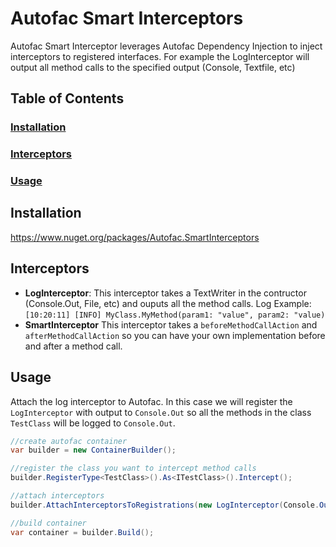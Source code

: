 # Autofac Smart Interceptors
Autofac Smart Interceptor leverages Autofac Dependency Injection to inject interceptors to registered interfaces. For example the LogInterceptor will output all method calls to the specified output (Console, Textfile, etc)
## Table of Contents
### [Installation](#installation)
### [Interceptors](#interceptors)
### [Usage](#usage)
## Installation
https://www.nuget.org/packages/Autofac.SmartInterceptors
## Interceptors
* **LogInterceptor**:
This interceptor takes a TextWriter in the contructor (Console.Out, File, etc) and ouputs all the method calls. 
Log Example: 
`[10:20:11] [INFO] MyClass.MyMethod(param1: "value", param2: "value)`
* **SmartInterceptor**
This interceptor takes a `beforeMethodCallAction` and `afterMethodCallAction` so you can have your own implementation before and after a method call.
## Usage
Attach the log interceptor to Autofac. In this case we will register the `LogInterceptor` with output to `Console.Out` so all the methods in the class `TestClass` will be logged to `Console.Out`.
```csharp
//create autofac container
var builder = new ContainerBuilder();

//register the class you want to intercept method calls
builder.RegisterType<TestClass>().As<ITestClass>().Intercept();

//attach interceptors
builder.AttachInterceptorsToRegistrations(new LogInterceptor(Console.Out));

//build container
var container = builder.Build();
```

